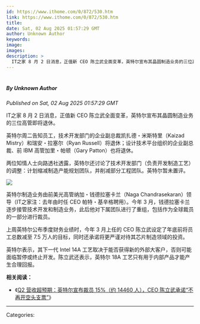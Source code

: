 ```yaml
---
id: https://www.ithome.com/0/872/530.htm
link: https://www.ithome.com/0/872/530.htm
title: 
date: Sat, 02 Aug 2025 01:57:29 GMT
author: Unknown Author
keywords: 
image: 
images: 
description: >
  IT之家 8 月 2 日消息，正值新 CEO 陈立武全面变革，英特尔宣布其晶圆制造业务的三位高管即将退休。英特尔周二告知员工，技术开发部门的企业副总裁凯扎德・米斯特里（Kaizad Mistry）和瑞安・拉塞尔（Ryan Russell）将退休；设计技术平台组织的企业副总裁、前 IBM 高管加里・帕顿（Gary Patton）也将退休。两位知情人士向路透社透露，英特尔还讨论了技术开发部门（负责开发制造工艺）的调整：计划缩减制造产能规划团队，并削减部分工程团队。英特尔暂未置评。英特尔制造业务由前美光高管纳加・钱德拉塞卡兰（Naga Chandrasekaran）领导（IT之家注：去年由时任 CEO 帕特・基辛格聘用）。今年 3 月，钱德拉塞卡兰逐步接管技术开发和制造业务，此后他对下属团队进行了重组，包括作为全球裁员的一部分进行裁员。上周英特尔公布季度财务业绩时，今年 3 月上任的 CEO 陈立武设定了年底前将员工总数减至 7.5 万人的目标，同时还承诺将更严谨对待其芯片制造领域的投资。英特尔表示，其下一代 Intel 14A 工艺取决于能否获得新的外部大客户，否则可能面临暂停或终止开发。陈立武还表示，英特尔 18A 工艺只有用于内部产品才能产生合理回报。相关阅读：《Q2 营收超预期：英特尔宣布裁员 15%（约 14460 人），CEO 陈立武承诺“不再开空头支票”》
---
```

# 
##### By Unknown Author
_Published on Sat, 02 Aug 2025 01:57:29 GMT_

IT之家 8 月 2 日消息，正值新 CEO 陈立武全面变革，英特尔宣布其晶圆制造业务的三位高管即将退休。

英特尔周二告知员工，技术开发部门的企业副总裁凯扎德・米斯特里（Kaizad Mistry）和瑞安・拉塞尔（Ryan Russell）将退休；设计技术平台组织的企业副总裁、前 IBM 高管加里・帕顿（Gary Patton）也将退休。

两位知情人士向路透社透露，英特尔还讨论了技术开发部门（负责开发制造工艺）的调整：计划缩减制造产能规划团队，并削减部分工程团队。英特尔暂未置评。

![](https://img.ithome.com/newsuploadfiles/2025/8/4085479b-c622-47ae-ba47-3f5074064c26.png?x-bce-process=image/format,f_auto)

英特尔制造业务由前美光高管纳加・钱德拉塞卡兰（Naga Chandrasekaran）领导（IT之家注：去年由时任 CEO 帕特・基辛格聘用）。今年 3 月，钱德拉塞卡兰逐步接管技术开发和制造业务，此后他对下属团队进行了重组，包括作为全球裁员的一部分进行裁员。

上周英特尔公布季度财务业绩时，今年 3 月上任的 CEO 陈立武设定了年底前将员工总数减至 7.5 万人的目标，同时还承诺将更严谨对待其芯片制造领域的投资。

英特尔表示，其下一代 Intel 14A 工艺取决于能否获得新的外部大客户，否则可能面临暂停或终止开发。陈立武还表示，英特尔 18A 工艺只有用于内部产品才能产生合理回报。

**相关阅读：**

-   《[Q2 营收超预期：英特尔宣布裁员 15%（约 14460 人），CEO 陈立武承诺“不再开空头支票”](https://www.ithome.com/0/870/572.htm)》

---
Categories: 